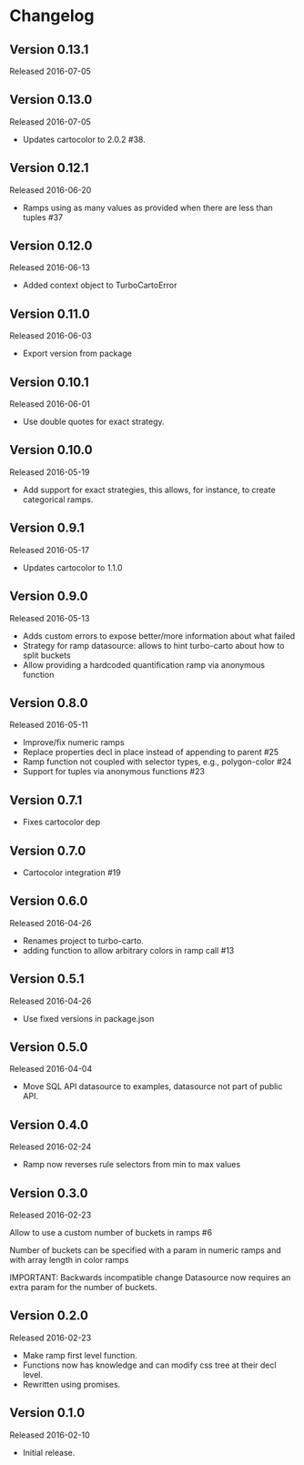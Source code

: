 # Changelog

## Version 0.13.1
Released 2016-07-05


## Version 0.13.0
Released 2016-07-05

- Updates cartocolor to 2.0.2 #38.


## Version 0.12.1
Released 2016-06-20

 - Ramps using as many values as provided when there are less than tuples #37


## Version 0.12.0
Released 2016-06-13

- Added context object to TurboCartoError


## Version 0.11.0
Released 2016-06-03

- Export version from package


## Version 0.10.1
Released 2016-06-01

- Use double quotes for exact strategy.


## Version 0.10.0
Released 2016-05-19

- Add support for exact strategies, this allows, for instance, to create categorical ramps.


## Version 0.9.1
Released 2016-05-17

- Updates cartocolor to 1.1.0


## Version 0.9.0
Released 2016-05-13

- Adds custom errors to expose better/more information about what failed
- Strategy for ramp datasource: allows to hint turbo-carto about how to split buckets
- Allow providing a hardcoded quantification ramp via anonymous function


## Version 0.8.0
Released 2016-05-11

- Improve/fix numeric ramps
- Replace properties decl in place instead of appending to parent #25
- Ramp function not coupled with selector types, e.g., polygon-color #24
- Support for tuples via anonymous functions #23


## Version 0.7.1

- Fixes cartocolor dep


## Version 0.7.0

- Cartocolor integration #19


## Version 0.6.0
Released 2016-04-26

- Renames project to turbo-carto.
- adding function to allow arbitrary colors in ramp call #13


## Version 0.5.1
Released 2016-04-26

- Use fixed versions in package.json


## Version 0.5.0
Released 2016-04-04

 - Move SQL API datasource to examples, datasource not part of public API.


## Version 0.4.0
Released 2016-02-24

 - Ramp now reverses rule selectors from min to max values


## Version 0.3.0
Released 2016-02-23

Allow to use a custom number of buckets in ramps #6

Number of buckets can be specified with a param in numeric ramps
and with array length in color ramps

IMPORTANT: Backwards incompatible change
Datasource now requires an extra param for the number of buckets.


## Version 0.2.0
Released 2016-02-23

 - Make ramp first level function.
 - Functions now has knowledge and can modify css tree at their decl level.
 - Rewritten using promises.


## Version 0.1.0
Released 2016-02-10

 - Initial release.
